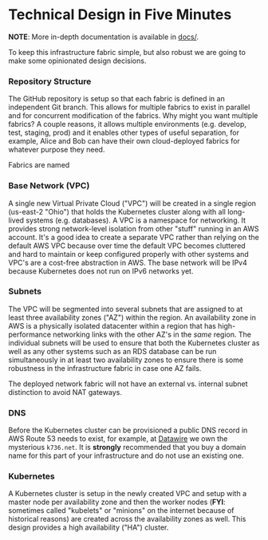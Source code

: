 # Technical Design in Five Minutes

**NOTE**: More in-depth documentation is available in [docs/](docs/).

To keep this infrastructure fabric simple, but also robust we are going to make some opinionated design decisions.

### Repository Structure

The GitHub repository is setup so that each fabric is defined in an independent Git branch. This allows for multiple fabrics to exist in parallel and for concurrent modification of the fabrics. Why might you want multiple fabrics? A couple reasons, it allows multiple environments (e.g. develop, test, staging, prod) and it enables other types of useful separation, for example, Alice and Bob can have their own cloud-deployed fabrics for whatever purpose they need.

Fabrics are named 

### Base Network (VPC)

A single new Virtual Private Cloud ("VPC") will be created in a single region (us-east-2 "Ohio") that holds the Kubernetes cluster along with all long-lived systems (e.g. databases). A VPC is a namespace for networking. It provides strong network-level isolation from other "stuff" running in an AWS account. It's a good idea to create a separate VPC rather than relying on the default AWS VPC because over time the default VPC becomes cluttered and hard to maintain or keep configured properly with other systems and VPC's are a cost-free abstraction in AWS. The base network will be IPv4 because Kubernetes does not run on IPv6 networks yet.

### Subnets

The VPC will be segmented into several subnets that are assigned to at least three availability zones ("AZ") within the region. An availability zone in AWS is a physically isolated datacenter within a region that has high-performance networking links with the other AZ's in the *same* region. The individual subnets will be used to ensure that both the Kubernetes cluster as well as any other systems such as an RDS database can be run simultaneously in at least two availability zones to ensure there is some robustness in the infrastructure fabric in case one AZ fails.

The deployed network fabric will not have an external vs. internal subnet distinction to avoid NAT gateways.

### DNS

Before the Kubernetes cluster can be provisioned a public DNS record in AWS Route 53 needs to exist, for example, at [Datawire](https://datawire.io) we own the mysterious `k736.net`. It is **strongly** recommended that you buy a domain name for this part of your infrastructure and do not use an existing one.

### Kubernetes

A Kubernetes cluster is setup in the newly created VPC and setup with a master node per availability zone and then the worker nodes (**FYI**: sometimes called "kubelets" or "minions" on the internet because of historical reasons) are created across the availability zones as well. This design provides a high availability ("HA") cluster.
